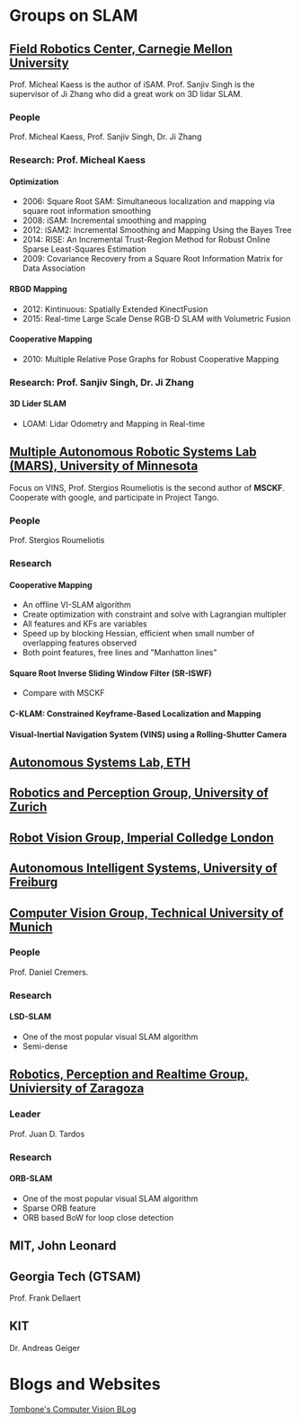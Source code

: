 # Groups on SLAM

## [Field Robotics Center, Carnegie Mellon University](http://www.frc.ri.cmu.edu/index.php)
Prof. Micheal Kaess is the author of iSAM. Prof. Sanjiv Singh is the supervisor of Ji Zhang who did a great work on 3D lidar SLAM.

### People
Prof. Micheal Kaess, Prof. Sanjiv Singh, Dr. Ji Zhang

### Research: Prof. Micheal Kaess

#### Optimization
- 2006: Square Root SAM: Simultaneous localization and mapping via square root information smoothing
- 2008: iSAM: Incremental smoothing and mapping
- 2012: iSAM2: Incremental Smoothing and Mapping Using the Bayes Tree
- 2014: RISE: An Incremental Trust-Region Method for Robust Online Sparse Least-Squares Estimation
- 2009: Covariance Recovery from a Square Root Information Matrix for Data Association

#### RBGD Mapping
- 2012: Kintinuous: Spatially Extended KinectFusion
- 2015: Real-time Large Scale Dense RGB-D SLAM with Volumetric Fusion

#### Cooperative Mapping
- 2010: Multiple Relative Pose Graphs for Robust Cooperative Mapping

### Research: Prof. Sanjiv Singh, Dr. Ji Zhang

#### 3D Lider SLAM

- LOAM: Lidar Odometry and Mapping in Real-time

## [Multiple Autonomous Robotic Systems Lab (MARS), University of Minnesota](http://mars.cs.umn.edu/)
Focus on VINS, Prof. Stergios Roumeliotis is the second author of **MSCKF**. Cooperate with google, and participate in Project Tango.

### People
Prof. Stergios Roumeliotis

### Research

#### Cooperative Mapping
- An offline VI-SLAM algorithm
- Create optimization with constraint and solve with Lagrangian multipler
- All features and KFs are variables
- Speed up by blocking Hessian, efficient when small number of overlapping features observed
- Both point features, free lines and "Manhatton lines"

#### Square Root Inverse Sliding Window Filter (SR-ISWF)
- Compare with MSCKF

#### C-KLAM: Constrained Keyframe-Based Localization and Mapping
#### Visual-Inertial Navigation System (VINS) using a Rolling-Shutter Camera


## [Autonomous Systems Lab, ETH](http://www.asl.ethz.ch/)

## [Robotics and Perception Group, University of Zurich](http://rpg.ifi.uzh.ch/index.html)

## [Robot Vision Group, Imperial Colledge London](https://wp.doc.ic.ac.uk/robotvision/)

## [Autonomous Intelligent Systems, University of Freiburg](http://ais.informatik.uni-freiburg.de/index_en.php)

## [Computer Vision Group, Technical University of Munich](http://vision.in.tum.de/l)

### People
Prof. Daniel Cremers.

### Research
#### LSD-SLAM
- One of the most popular visual SLAM algorithm
- Semi-dense

## [Robotics, Perception and Realtime Group, Univiersity of Zaragoza](http://robots.unizar.es/)

### Leader
Prof. Juan D. Tardos

### Research
#### ORB-SLAM
- One of the most popular visual SLAM algorithm
- Sparse ORB feature
- ORB based BoW for loop close detection


## MIT, John Leonard

## Georgia Tech (GTSAM)
Prof. Frank Dellaert

## KIT
Dr. Andreas Geiger

## 

# Blogs and Websites

[Tombone's Computer Vision BLog](http://www.computervisionblog.com/)
